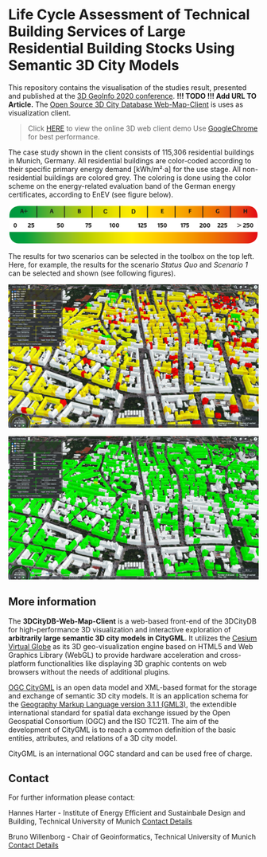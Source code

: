 # Life Cycle Assessment of Technical Building Services of Large Residential Building Stocks Using Semantic 3D City Models

This repository contains the visualisation of the studies result, presented and published at the
[3D GeoInfo 2020 conference](https://www.ucl.ac.uk/3dgeoinfo/).
**!!! TODO !!! Add URL TO Article.**
The [Open Source 3D City Database Web-Map-Client](https://github.com/3dcitydb/3dcitydb-web-map/) is uses as visualization client.

> Click [HERE](http://3dcitydb.org/3dcitydb-web-map/1.8.2/3dwebclient/?title=3DCityDB-Web-Map-Client&shadows=false&terrainShadows=0&latitude=48.140635766050764&longitude=11.567695522667266&height=1412.2726628515468&heading=357.96057621677863&pitch=-38.96879082079747&roll=359.99121827623014&layer_0=url%3Dhttp%253A%252F%252Fwww.3dcitydb.org%252F3dcitydb%252Ffileadmin%252Fpublic%252F3dwebclientprojects%252FmunichLCA_TGA%252Fbldg_SPED_original%252Fbldg_collada_MasterJSON.json%26name%3DBldg%2520-%2520original%26layerDataType%3DCOLLADA%252FKML%252FglTF%26gltfVersion%3D2.0%26active%3Dtrue%26spreadsheetUrl%3D%26thematicDataSource%3DGoogleSheets%26tableType%3DHorizontal%26cityobjectsJsonUrl%3D%26minLodPixels%3D120%26maxLodPixels%3D1.7976931348623157e%252B308%26maxSizeOfCachedTiles%3D200%26maxCountOfVisibleTiles%3D200&layer_1=url%3Dhttp%253A%252F%252Fwww.3dcitydb.org%252F3dcitydb%252Ffileadmin%252Fpublic%252F3dwebclientprojects%252FmunichLCA_TGA%252Fbldg_SPED_EnEv%252Fbldg_collada_MasterJSON.json%26name%3DBldg%2520-%2520EnEV%26layerDataType%3DCOLLADA%252FKML%252FglTF%26gltfVersion%3D2.0%26active%3Dfalse%26spreadsheetUrl%3D%26thematicDataSource%3DGoogleSheets%26tableType%3DHorizontal%26cityobjectsJsonUrl%3D%26minLodPixels%3D120%26maxLodPixels%3D1.7976931348623157e%252B308%26maxSizeOfCachedTiles%3D200%26maxCountOfVisibleTiles%3D200&layer_2=url%3Dhttp%253A%252F%252Fwww.3dcitydb.org%252F3dcitydb%252Ffileadmin%252Fpublic%252F3dwebclientprojects%252FmunichCenter%252Fsolar-bldg-glTF%252Fdata_solar-bldg-glTF_collada_MasterJSON.json%26name%3DBldg%2520-%2520Solar%26layerDataType%3DCOLLADA%252FKML%252FglTF%26gltfVersion%3D2.0%26active%3Dfalse%26spreadsheetUrl%3Dhttp%253A%252F%252Ftumtest.duckdns.org%253A3000%252Fmunich_center%26thematicDataSource%3DPostgreSQL%26tableType%3DVertical%26cityobjectsJsonUrl%3D%26minLodPixels%3D120%26maxLodPixels%3D1.7976931348623157e%252B308%26maxSizeOfCachedTiles%3D200%26maxCountOfVisibleTiles%3D200&layer_3=url%3Dhttp%253A%252F%252Fwww.3dcitydb.org%252F3dcitydb%252Ffileadmin%252Fpublic%252F3dwebclientprojects%252FmunichCenter%252Fvegetation-glTF%252Fvege_collada_MasterJSON.json%26name%3DVegetation%26layerDataType%3DCOLLADA%252FKML%252FglTF%26gltfVersion%3D2.0%26active%3Dtrue%26spreadsheetUrl%3D%26thematicDataSource%3DGoogleSheets%26tableType%3DHorizontal%26cityobjectsJsonUrl%3D%26minLodPixels%3D120%26maxLodPixels%3D1.7976931348623157e%252B308%26maxSizeOfCachedTiles%3D200%26maxCountOfVisibleTiles%3D200&terrain=name%3DDGM1%26iconUrl%3Dhttp%253A%252F%252Fwww.3dcitydb.org%252F3dcitydb%252Ffileadmin%252Fpublic%252F3dwebclientprojects%252Fdgm.png%26tooltip%3D%26url%3Dhttp%253A%252F%252Fwww.3dcitydb.org%252F3dcitydb%252Ffileadmin%252Fpublic%252F3dwebclientprojects%252Fterrain_bay_geomassendaten&splashWindow=url%3Dsplash%252FSplashWindow.html%26showOnStart%3Dfalse) to view the online 3D web client demo Use [GoogleChrome](https://www.google.com/intl/de_de/chrome/)
> for best performance.

The case study shown in the client consists of 115,306 residential buildings in Munich, Germany.
All residential buildings are color-coded according to their specific primary energy demand
 [kWh/m²&middot;a] for the use stage. All non-residential buildings are colored grey.
 The coloring is done using the color scheme on the energy-related evaluation band of the
 German energy certificates, according to EnEV (see
 figure below).

<p align="center"><img src="EvaluationBand2.png" width="500" /></p>

The results for two scenarios can be selected in the toolbox on the top left. Here, for example,
the results for the scenario *Status Quo* and *Scenario 1* can be selected and shown
(see following figures).

<p align="center"><img src="PEDStatusQuo.png" width="800" /></p>
<p align="center"><img src="PEDSzenario1.png" width="800" /></p>


## More information

The **3DCityDB-Web-Map-Client** is a web-based front-end of the 3DCityDB for high-performance 3D
visualization and interactive exploration of **arbitrarily large semantic 3D city models in CityGML**.
It utilizes the [Cesium Virtual Globe](http://cesiumjs.org/index.html) as its 3D geo-visualization engine
based on HTML5 and Web Graphics Library (WebGL) to provide hardware acceleration and cross-platform
functionalities like displaying 3D graphic contents on web browsers without the needs of additional
plugins.

[OGC CityGML](https://www.opengeospatial.org/standards/citygml) is an open data model and XML-based format
for the storage and exchange of semantic 3D city models. It is an application schema for the
[Geography Markup Language version 3.1.1 (GML3)](https://www.opengeospatial.org/standards/gml),
the extendible international standard for spatial data exchange issued by the Open Geospatial Consortium
(OGC) and the ISO TC211. The aim of the development of CityGML is to reach a common definition of the
basic entities, attributes, and relations of a 3D city model.

CityGML is an international OGC standard and can be used free of charge.

## Contact

For further information please contact:

Hannes Harter - Institute of Energy Efficient and Sustainbale Design and Building, Technical University of Munich [Contact Details](https://www.bgu.tum.de/enpb/team/hannes-harter/)

Bruno Willenborg - Chair of Geoinformatics, Technical University of Munich [Contact Details](https://www.lrg.tum.de/gis/unser-team/lehrstuhlangehoerige/bruno-willenborg/)
